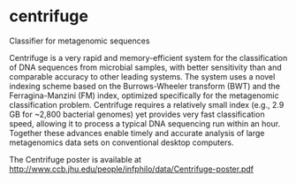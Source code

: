 # centrifuge
Classifier for metagenomic sequences

Centrifuge is a very rapid and memory-efficient system for the classification of DNA sequences from microbial samples, with better sensitivity than and comparable accuracy to other leading systems.  The system uses a novel indexing scheme based on the Burrows-Wheeler transform (BWT) and the Ferragina-Manzini (FM) index, optimized specifically for the metagenomic classification problem.  Centrifuge requires a relatively small index (e.g., 2.9 GB for ~2,800 bacterial genomes) yet provides very fast classification speed, allowing it to process a typical DNA sequencing run within an hour.  Together these advances enable timely and accurate analysis of large metagenomics data sets on conventional desktop computers. 


The Centrifuge poster is available at http://www.ccb.jhu.edu/people/infphilo/data/Centrifuge-poster.pdf
